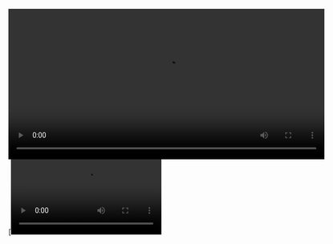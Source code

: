 <video width="630" height="300" src="https://qiniu.oncew.com/202510152111%281%29.mp4"></video>
[![Watch the video(https://image.baidu.com/search/detail?ct=503316480&z=0&tn=baiduimagedetail&ipn=d&cl=2&cm=1&sc=0&sa=vs_ala_img_datu&lm=-1&ie=utf8&pn=4&rn=1&di=7552572858984038401&ln=0&word=%E7%A2%A7%E8%93%9D%E6%A1%A3%E6%A1%88%E6%97%A5%E5%92%8Ccg%E5%9B%BE&os=1958883115,2680639553&cs=3945735555,2991512324&objurl=http%3A%2F%2Fi0.hdslb.com%2Fbfs%2Farchive%2F544e8563d4b0d39be4059b7972c96af915b77d5b.jpg&bdtype=0&simid=4051466346,604053165&pi=0&adpicid=0&timingneed=&spn=0&is=0,0&lid=af2eab1a001b602b)](https://qiniu.oncew.com/202510152111%281%29.mp4)
